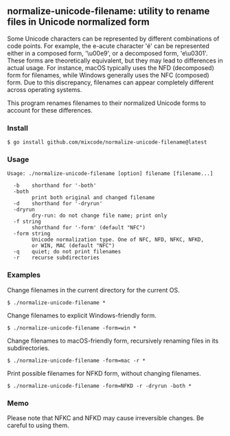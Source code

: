 
## normalize-unicode-filename: utility to rename files in Unicode normalized form


Some Unicode characters can be represented by different combinations of code points. For example, the e-acute character 'é' can be represented either in a composed form, '\u00e9', or a decomposed form, 'e\u0301'. These forms are theoretically equivalent, but they may lead to differences in actual usage. For instance, macOS typically uses the NFD (decomposed) form for filenames, while Windows generally uses the NFC (composed) form. Due to this discrepancy, filenames can appear completely different across operating systems.

This program renames filenames to their normalized Unicode forms to account for these differences.


### Install

```
$ go install github.com/mixcode/normalize-unicode-filename@latest
```

### Usage

```
Usage: ./normalize-unicode-filename [option] filename [filename...]

  -b	shorthand for '-both'
  -both
    	print both original and changed filename
  -d	shorthand for '-dryrun'
  -dryrun
    	dry-run: do not change file name; print only
  -f string
    	shorthand for '-form' (default "NFC")
  -form string
    	Unicode normalization type. One of NFC, NFD, NFKC, NFKD,
    	or WIN, MAC (default "NFC")
  -q	quiet; do not print filenames
  -r	recurse subdirectories
```

### Examples

Change filenames in the current directory for the current OS.
```
$ ./normalize-unicode-filename *
```

Change filenames to explicit Windows-friendly form.
```
$ ./normalize-unicode-filename -form=win *
```

Change filenames to macOS-friendly form, recursively renaming files in its subdirectories.
```
$ ./normalize-unicode-filename -form=mac -r *
```

Print possible filenames for NFKD form, without changing filenames.
```
$ ./normalize-unicode-filename -form=NFKD -r -dryrun -both *
```

### Memo

Please note that NFKC and NFKD may cause irreversible changes. Be careful to using them.


